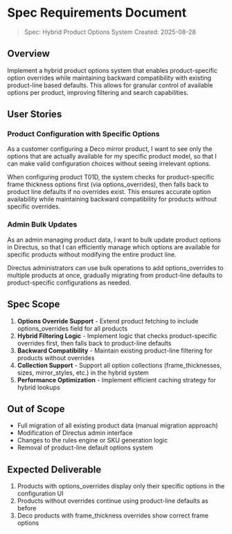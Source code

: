 # Spec Requirements Document

> Spec: Hybrid Product Options System
> Created: 2025-08-28

## Overview

Implement a hybrid product options system that enables product-specific option overrides while maintaining backward compatibility with existing product-line based defaults. This allows for granular control of available options per product, improving filtering and search capabilities.

## User Stories

### Product Configuration with Specific Options

As a customer configuring a Deco mirror product, I want to see only the options that are actually available for my specific product model, so that I can make valid configuration choices without seeing irrelevant options.

When configuring product T01D, the system checks for product-specific frame thickness options first (via options_overrides), then falls back to product line defaults if no overrides exist. This ensures accurate option availability while maintaining backward compatibility for products without specific overrides.

### Admin Bulk Updates

As an admin managing product data, I want to bulk update product options in Directus, so that I can efficiently manage which options are available for specific products without modifying the entire product line.

Directus administrators can use bulk operations to add options_overrides to multiple products at once, gradually migrating from product-line defaults to product-specific configurations as needed.

## Spec Scope

1. **Options Override Support** - Extend product fetching to include options_overrides field for all products
2. **Hybrid Filtering Logic** - Implement logic that checks product-specific overrides first, then falls back to product-line defaults
3. **Backward Compatibility** - Maintain existing product-line filtering for products without overrides
4. **Collection Support** - Support all option collections (frame_thicknesses, sizes, mirror_styles, etc.) in the hybrid system
5. **Performance Optimization** - Implement efficient caching strategy for hybrid lookups

## Out of Scope

- Full migration of all existing product data (manual migration approach)
- Modification of Directus admin interface
- Changes to the rules engine or SKU generation logic
- Removal of product-line default options system

## Expected Deliverable

1. Products with options_overrides display only their specific options in the configuration UI
2. Products without overrides continue using product-line defaults as before
3. Deco products with frame_thickness overrides show correct frame options